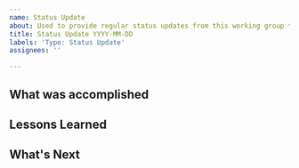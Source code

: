 ```yaml
---
name: Status Update
about: Used to provide regular status updates from this working group to the community.
title: Status Update YYYY-MM-DD
labels: 'Type: Status Update'
assignees: ''

---
```


## What was accomplished

## Lessons Learned

## What's Next
